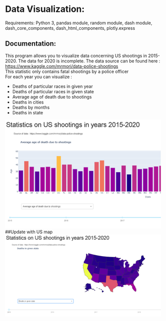 # Data Visualization:

Requirements: Python 3, pandas module, random module, dash module, dash_core_components, dash_html_components, plotly.express

## Documentation:
This program allows you to visualize data concerning US shootings in 2015-2020. The data for 2020 is incomplete. The data source can be found here : https://www.kaggle.com/mrmorj/data-police-shootings<br>
This statistic only contains fatal shootings by a police officer<br>
For each year you can visualize :
- Deaths of particular races in given year
- Deaths of particular races in given state
- Average age of death due to shootings
- Deaths in cities
- Deaths by months
- Deaths in state

![alt tag](https://github.com/FilipGieraga/Python-ENG/blob/master/17.%20Data%20Visualization/Data.PNG)
##Update with US map
![alt tag](https://github.com/FilipGieraga/Python-ENG/blob/master/17.%20Data%20Visualization/datav.PNG)

